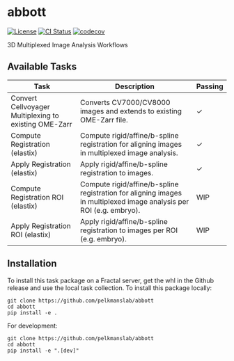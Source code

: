 # abbott
[![License](https://img.shields.io/badge/License-BSD_3--Clause-blue.svg)](https://opensource.org/licenses/BSD-3-Clause)
[![CI Status](https://github.com/pelkmanslab/abbott/actions/workflows/build_and_test.yml/badge.svg)](https://github.com/pelkmanslab/abbott/actions/workflows/build_and_test.yml)
[![codecov](https://codecov.io/github/pelkmanslab/abbott/graph/badge.svg?token=BF9NP4YLO6)](https://codecov.io/github/pelkmanslab/abbott)

3D Multiplexed Image Analysis Workflows

## Available Tasks

| Task | Description | Passing |
| --- | --- | --- |
| Convert Cellvoyager Multiplexing to existing OME-Zarr | Converts CV7000/CV8000 images and extends to existing OME-Zarr file.| ✓ |
| Compute Registration (elastix) | Compute rigid/affine/b-spline registration for aligning images in multiplexed image analysis.|✓|
| Apply Registration (elastix) | Apply rigid/affine/b-spline registration to images.|✓|
| Compute Registration ROI (elastix) | Compute rigid/affine/b-spline registration for aligning images in multiplexed image analysis per ROI (e.g. embryo).|WIP|
| Apply Registration ROI (elastix) | Apply rigid/affine/b-spline registration to images per ROI (e.g. embryo).|WIP|

## Installation

To install this task package on a Fractal server, get the whl in the Github release and use the local task collection.
To install this package locally:
```
git clone https://github.com/pelkmanslab/abbott
cd abbott
pip install -e .
```

For development:
```
git clone https://github.com/pelkmanslab/abbott
cd abbott
pip install -e ".[dev]"
```
